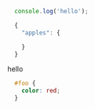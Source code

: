 <!-- here-here=true -->

<!--
```javascript
  console.log('hello');
```
-->

```javascript
  console.log('hello');
```

```javascript
  {
    "apples": {

    }
  }
```

<div id="foo">
  hello
</div>

```css
  #foo {
    color: red;
  }
```


